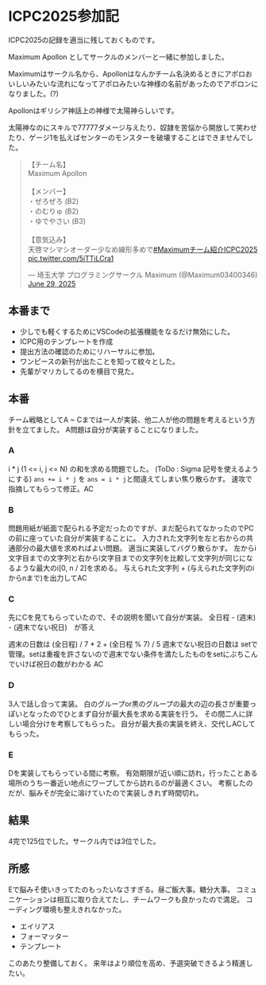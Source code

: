 # ICPC2025参加記
ICPC2025の記録を適当に残しておくものです。

Maximum Apollon としてサークルのメンバーと一緒に参加しました。

Maximumはサークル名から、Apollonはなんかチーム名決めるときにアポロおいしいみたいな流れになってアポロみたいな神様の名前があったのでアポロンになりました。(?)

Apollonはギリシア神話上の神様で太陽神らしいです。

太陽神なのにスキルで77777ダメージ与えたり、奴隷を苦悩から開放して笑わせたり、ゲージ1を払えばセンターのモンスターを破壊することはできませんでした。

<blockquote class="twitter-tweet"><p lang="ja" dir="ltr">【チーム名】<br>Maximum Apollon<br><br>【メンバー】<br>・ぜろぜろ (B2)<br>・のむりゅ (B2)<br>・ゆでやさい (B3)<br><br>【意気込み】<br>天啓マシマシオーダー少なめ線形多めで<a href="https://twitter.com/hashtag/Maximum%E3%83%81%E3%83%BC%E3%83%A0%E7%B4%B9%E4%BB%8BICPC2025?src=hash&amp;ref_src=twsrc%5Etfw">#Maximumチーム紹介ICPC2025</a> <a href="https://t.co/5iTTiLCra1">pic.twitter.com/5iTTiLCra1</a></p>&mdash; 埼玉大学 プログラミングサークル Maximum (@Maximum03400346) <a href="https://twitter.com/Maximum03400346/status/1939357229754528064?ref_src=twsrc%5Etfw">June 29, 2025</a></blockquote> <script async src="https://platform.twitter.com/widgets.js" charset="utf-8"></script>

## 本番まで
- 少しでも軽くするためにVSCodeの拡張機能をなるだけ無効にした。
- ICPC用のテンプレートを作成
- 提出方法の確認のためにリハーサルに参加。
- ワンピースの新刊が出たことを知って紋々とした。
- 先輩がマリカしてるのを横目で見た。

## 本番
チーム戦略としてA ~ Cまでは一人が実装、他二人が他の問題を考えるという方針を立てました。
A問題は自分が実装することになりました。

### A
i * j (1 <= i, j <= N) の和を求める問題でした。
(ToDo : Sigma 記号を使えるようにする)
`ans += i * j` を `ans = i * j`と間違えてしまい焦り散らかす。
速攻で指摘してもらって修正。AC

### B
問題用紙が紙面で配られる予定だったのですが、まだ配られてなかったのでPCの前に座っていた自分が実装することに。
入力された文字列を左と右からの共通部分の最大値を求めればよい問題。
適当に実装してバグり散らかす。
左からi文字目までの文字列と右からi文字目までの文字列を比較して文字列が同じになるような最大のi[0, n / 2]を求める。
与えられた文字列 + (与えられた文字列のiからnまで)を出力してAC

### C
先にCを見てもらっていたので、その説明を聞いて自分が実装。
全日程 - (週末) - (週末でない祝日)　が答え

週末の日数は (全日程) / 7 * 2 + (全日程 % 7) / 5
週末でない祝日の日数は setで管理。setは重複を許さないので週末でない条件を満たしたものをsetにぶちこんでいけば祝日の数がわかる
AC

### D
3人で話し合って実装。
白のグループor黒のグループの最大の辺の長さが重要っぽいとなったのでひとまず自分が最大長を求める実装を行う。
その間二人に詳しい場合分けを考察してもらった。
自分が最大長の実装を終え、交代しACしてもらった。


### E
Dを実装してもらっている間に考察。
有効期限が近い順に訪れ，行ったことある場所のうち一番近い地点にワープしてから訪れるのが最適くさい。
考察したのだが、脳みそが完全に溶けていたので実装しきれず時間切れ。


## 結果
4完で125位でした。サークル内では3位でした。

## 所感
Eで脳みそ使いきってたのもったいなさすぎる。昼ご飯大事。糖分大事。
コミュニケーションは相互に取り合えてたし、チームワークも良かったので満足。
コーディング環境も整えきれなかった。
- エイリアス
- フォーマッター
- テンプレート

このあたり整備しておく。
来年はより順位を高め、予選突破できるよう精進したい。
